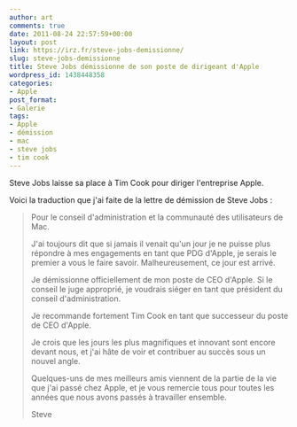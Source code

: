 ```yaml
---
author: art
comments: true
date: 2011-08-24 22:57:59+00:00
layout: post
link: https://irz.fr/steve-jobs-demissionne/
slug: steve-jobs-demissionne
title: Steve Jobs démissionne de son poste de dirigeant d'Apple
wordpress_id: 1438448358
categories:
- Apple
post_format:
- Galerie
tags:
- Apple
- démission
- mac
- steve jobs
- tim cook
---
```


Steve Jobs laisse sa place à Tim Cook pour diriger l'entreprise Apple.

Voici la traduction que j'ai faite de la lettre de démission de Steve Jobs :


<blockquote>Pour le conseil d'administration et la communauté des utilisateurs de Mac.

J'ai toujours dit que si jamais il venait qu'un jour je ne puisse plus répondre à mes engagements en tant que PDG d'Apple, je serais le premier a vous le faire savoir. Malheureusement, ce jour est arrivé.

Je démissionne officiellement de mon poste de CEO d'Apple. Si le conseil le juge approprié, je voudrais siéger en tant que président du conseil d'administration.

Je recommande fortement Tim Cook en tant que successeur du poste de CEO d'Apple.

Je crois que les jours les plus magnifiques et innovant sont encore devant nous, et j'ai hâte de voir et contribuer au succès sous un nouvel angle.

Quelques-uns de mes meilleurs amis viennent de la partie de la vie que j'ai passé chez Apple, et je vous remercie tous pour toutes les années que nous avons passés à travailler ensemble.

Steve</blockquote>

